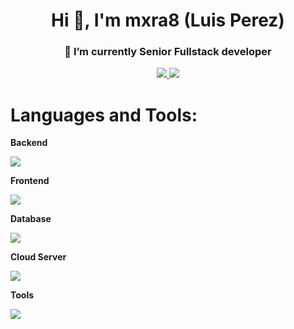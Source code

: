 <h1 align="center">Hi 👋, I'm mxra8 (Luis Perez)</h1>
<h3 align="center">🔭 I’m currently Senior Fullstack developer</h3>
<p align="center">
  <a href="[https://www.linkedin.com/in/](https://www.linkedin.com/in/mxra8/)" rel="nofollow">
    <img src="https://img.shields.io/badge/linkedin-%230077B5.svg?style=for-the-badge&logo=linkedin&logoColor=white" style="max-width: 100%;">
  </a>
  <a href="[https://twitter.com/cryptopunkclan](https://twitter.com/mxra8)" rel="nofollow"><img src="https://img.shields.io/badge/twitter-%231DA1F2.svg?&style=for-the-badge&logo=twitter&logoColor=white" style="max-width: 100%;"></a>
</p>

<h1 align="left" dir="auto">Languages and Tools:</h1>
<p dir="auto"><strong>Backend</strong></p>
<p align="left" dir="auto">
  <a href="https://skillicons.dev/" rel="nofollow">
    <img src="https://skillicons.dev/icons?i=nodejs,express,py,django,cs,php,laravel" style="max-width: 100%;">
  </a>
</p>

<p dir="auto"><strong>Frontend</strong></p>
<p align="left" dir="auto">
  <a href="https://skillicons.dev/" rel="nofollow">
    <img src="https://skillicons.dev/icons?i=js,react,vue,angular,bootstrap,html,css,jquery,htmx" style="max-width: 100%;">
  </a>
</p>

<p dir="auto"><strong>Database</strong></p>
<p align="left" dir="auto">
  <a href="https://skillicons.dev/" rel="nofollow">
    <img src="https://skillicons.dev/icons?i=mongodb,mysql,redis" style="max-width: 100%;">
  </a>
</p>

<p dir="auto"><strong>Cloud Server</strong></p>
<p align="left" dir="auto">
  <a href="https://skillicons.dev/" rel="nofollow">
    <img src="https://skillicons.dev/icons?i=aws,firebase,gcp" style="max-width: 100%;">
  </a>
</p>

<p dir="auto"><strong>Tools</strong></p>
<p align="left" dir="auto">
  <a href="https://skillicons.dev/" rel="nofollow">
    <img src="https://skillicons.dev/icons?i=vscode,atom,sublime,bash,cloudflare,codepen,docker,figma,git,github,bitbucket,gitlab,grafana,prometheus,postman,raspberrypi,wordpress,xd" style="max-width: 100%;">
  </a>
</p>
